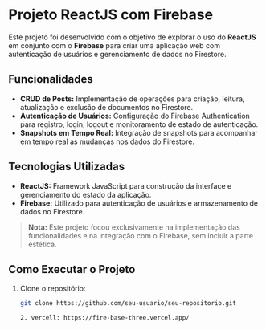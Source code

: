 # Projeto ReactJS com Firebase

Este projeto foi desenvolvido com o objetivo de explorar o uso do **ReactJS** em conjunto com o **Firebase** para criar uma aplicação web com autenticação de usuários e gerenciamento de dados no Firestore.

## Funcionalidades

<ul>
  <li><strong>CRUD de Posts:</strong> Implementação de operações para criação, leitura, atualização e exclusão de documentos no Firestore.</li>
  <li><strong>Autenticação de Usuários:</strong> Configuração do Firebase Authentication para registro, login, logout e monitoramento de estado de autenticação.</li>
  <li><strong>Snapshots em Tempo Real:</strong> Integração de snapshots para acompanhar em tempo real as mudanças nos dados do Firestore.</li>
</ul>

## Tecnologias Utilizadas

<ul>
  <li><strong>ReactJS:</strong> Framework JavaScript para construção da interface e gerenciamento do estado da aplicação.</li>
  <li><strong>Firebase:</strong> Utilizado para autenticação de usuários e armazenamento de dados no Firestore.</li>
</ul>

> **Nota:** Este projeto focou exclusivamente na implementação das funcionalidades e na integração com o Firebase, sem incluir a parte estética.

## Como Executar o Projeto

1. Clone o repositório:
   ```bash
   git clone https://github.com/seu-usuario/seu-repositorio.git

   2. vercell: https://fire-base-three.vercel.app/ 

